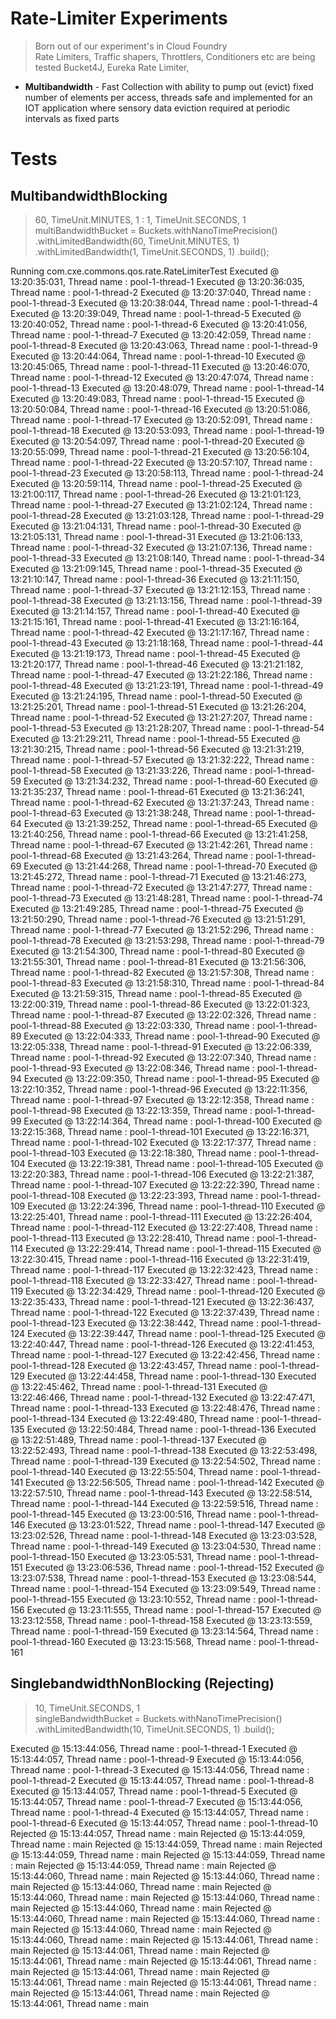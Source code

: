 Rate-Limiter Experiments
===================
> Born out of our experiment's in Cloud Foundry  
> Rate Limiters, Traffic shapers, Throttlers, Conditioners etc are being tested
> Bucket4J, Eureka Rate Limiter, 

+ **Multibandwidth** - Fast Collection with ability to pump out (evict) fixed number of elements per access, threads safe and implemented for an IOT application where sensory data eviction required at periodic intervals as fixed parts

Tests
=====
MultibandwidthBlocking
------------
>60, TimeUnit.MINUTES, 1 : 1, TimeUnit.SECONDS, 1  
>multiBandwidthBucket = Buckets.withNanoTimePrecision()
>.withLimitedBandwidth(60, TimeUnit.MINUTES, 1)
>.withLimitedBandwidth(1, TimeUnit.SECONDS, 1)
>.build();

Running com.cxe.commons.qos.rate.RateLimiterTest
Executed @ 13:20:35:031, Thread name : pool-1-thread-1
Executed @ 13:20:36:035, Thread name : pool-1-thread-2
Executed @ 13:20:37:040, Thread name : pool-1-thread-3
Executed @ 13:20:38:044, Thread name : pool-1-thread-4
Executed @ 13:20:39:049, Thread name : pool-1-thread-5
Executed @ 13:20:40:052, Thread name : pool-1-thread-6
Executed @ 13:20:41:056, Thread name : pool-1-thread-7
Executed @ 13:20:42:059, Thread name : pool-1-thread-8
Executed @ 13:20:43:063, Thread name : pool-1-thread-9
Executed @ 13:20:44:064, Thread name : pool-1-thread-10
Executed @ 13:20:45:065, Thread name : pool-1-thread-11
Executed @ 13:20:46:070, Thread name : pool-1-thread-12
Executed @ 13:20:47:074, Thread name : pool-1-thread-13
Executed @ 13:20:48:079, Thread name : pool-1-thread-14
Executed @ 13:20:49:083, Thread name : pool-1-thread-15
Executed @ 13:20:50:084, Thread name : pool-1-thread-16
Executed @ 13:20:51:086, Thread name : pool-1-thread-17
Executed @ 13:20:52:091, Thread name : pool-1-thread-18
Executed @ 13:20:53:093, Thread name : pool-1-thread-19
Executed @ 13:20:54:097, Thread name : pool-1-thread-20
Executed @ 13:20:55:099, Thread name : pool-1-thread-21
Executed @ 13:20:56:104, Thread name : pool-1-thread-22
Executed @ 13:20:57:107, Thread name : pool-1-thread-23
Executed @ 13:20:58:113, Thread name : pool-1-thread-24
Executed @ 13:20:59:114, Thread name : pool-1-thread-25
Executed @ 13:21:00:117, Thread name : pool-1-thread-26
Executed @ 13:21:01:123, Thread name : pool-1-thread-27
Executed @ 13:21:02:124, Thread name : pool-1-thread-28
Executed @ 13:21:03:128, Thread name : pool-1-thread-29
Executed @ 13:21:04:131, Thread name : pool-1-thread-30
Executed @ 13:21:05:131, Thread name : pool-1-thread-31
Executed @ 13:21:06:133, Thread name : pool-1-thread-32
Executed @ 13:21:07:136, Thread name : pool-1-thread-33
Executed @ 13:21:08:140, Thread name : pool-1-thread-34
Executed @ 13:21:09:145, Thread name : pool-1-thread-35
Executed @ 13:21:10:147, Thread name : pool-1-thread-36
Executed @ 13:21:11:150, Thread name : pool-1-thread-37
Executed @ 13:21:12:153, Thread name : pool-1-thread-38
Executed @ 13:21:13:156, Thread name : pool-1-thread-39
Executed @ 13:21:14:157, Thread name : pool-1-thread-40
Executed @ 13:21:15:161, Thread name : pool-1-thread-41
Executed @ 13:21:16:164, Thread name : pool-1-thread-42
Executed @ 13:21:17:167, Thread name : pool-1-thread-43
Executed @ 13:21:18:168, Thread name : pool-1-thread-44
Executed @ 13:21:19:173, Thread name : pool-1-thread-45
Executed @ 13:21:20:177, Thread name : pool-1-thread-46
Executed @ 13:21:21:182, Thread name : pool-1-thread-47
Executed @ 13:21:22:186, Thread name : pool-1-thread-48
Executed @ 13:21:23:191, Thread name : pool-1-thread-49
Executed @ 13:21:24:195, Thread name : pool-1-thread-50
Executed @ 13:21:25:201, Thread name : pool-1-thread-51
Executed @ 13:21:26:204, Thread name : pool-1-thread-52
Executed @ 13:21:27:207, Thread name : pool-1-thread-53
Executed @ 13:21:28:207, Thread name : pool-1-thread-54
Executed @ 13:21:29:211, Thread name : pool-1-thread-55
Executed @ 13:21:30:215, Thread name : pool-1-thread-56
Executed @ 13:21:31:219, Thread name : pool-1-thread-57
Executed @ 13:21:32:222, Thread name : pool-1-thread-58
Executed @ 13:21:33:226, Thread name : pool-1-thread-59
Executed @ 13:21:34:232, Thread name : pool-1-thread-60
Executed @ 13:21:35:237, Thread name : pool-1-thread-61
Executed @ 13:21:36:241, Thread name : pool-1-thread-62
Executed @ 13:21:37:243, Thread name : pool-1-thread-63
Executed @ 13:21:38:248, Thread name : pool-1-thread-64
Executed @ 13:21:39:252, Thread name : pool-1-thread-65
Executed @ 13:21:40:256, Thread name : pool-1-thread-66
Executed @ 13:21:41:258, Thread name : pool-1-thread-67
Executed @ 13:21:42:261, Thread name : pool-1-thread-68
Executed @ 13:21:43:264, Thread name : pool-1-thread-69
Executed @ 13:21:44:268, Thread name : pool-1-thread-70
Executed @ 13:21:45:272, Thread name : pool-1-thread-71
Executed @ 13:21:46:273, Thread name : pool-1-thread-72
Executed @ 13:21:47:277, Thread name : pool-1-thread-73
Executed @ 13:21:48:281, Thread name : pool-1-thread-74
Executed @ 13:21:49:285, Thread name : pool-1-thread-75
Executed @ 13:21:50:290, Thread name : pool-1-thread-76
Executed @ 13:21:51:291, Thread name : pool-1-thread-77
Executed @ 13:21:52:296, Thread name : pool-1-thread-78
Executed @ 13:21:53:298, Thread name : pool-1-thread-79
Executed @ 13:21:54:300, Thread name : pool-1-thread-80
Executed @ 13:21:55:301, Thread name : pool-1-thread-81
Executed @ 13:21:56:306, Thread name : pool-1-thread-82
Executed @ 13:21:57:308, Thread name : pool-1-thread-83
Executed @ 13:21:58:310, Thread name : pool-1-thread-84
Executed @ 13:21:59:315, Thread name : pool-1-thread-85
Executed @ 13:22:00:319, Thread name : pool-1-thread-86
Executed @ 13:22:01:323, Thread name : pool-1-thread-87
Executed @ 13:22:02:326, Thread name : pool-1-thread-88
Executed @ 13:22:03:330, Thread name : pool-1-thread-89
Executed @ 13:22:04:333, Thread name : pool-1-thread-90
Executed @ 13:22:05:338, Thread name : pool-1-thread-91
Executed @ 13:22:06:339, Thread name : pool-1-thread-92
Executed @ 13:22:07:340, Thread name : pool-1-thread-93
Executed @ 13:22:08:346, Thread name : pool-1-thread-94
Executed @ 13:22:09:350, Thread name : pool-1-thread-95
Executed @ 13:22:10:352, Thread name : pool-1-thread-96
Executed @ 13:22:11:356, Thread name : pool-1-thread-97
Executed @ 13:22:12:358, Thread name : pool-1-thread-98
Executed @ 13:22:13:359, Thread name : pool-1-thread-99
Executed @ 13:22:14:364, Thread name : pool-1-thread-100
Executed @ 13:22:15:368, Thread name : pool-1-thread-101
Executed @ 13:22:16:371, Thread name : pool-1-thread-102
Executed @ 13:22:17:377, Thread name : pool-1-thread-103
Executed @ 13:22:18:380, Thread name : pool-1-thread-104
Executed @ 13:22:19:381, Thread name : pool-1-thread-105
Executed @ 13:22:20:383, Thread name : pool-1-thread-106
Executed @ 13:22:21:387, Thread name : pool-1-thread-107
Executed @ 13:22:22:390, Thread name : pool-1-thread-108
Executed @ 13:22:23:393, Thread name : pool-1-thread-109
Executed @ 13:22:24:396, Thread name : pool-1-thread-110
Executed @ 13:22:25:401, Thread name : pool-1-thread-111
Executed @ 13:22:26:404, Thread name : pool-1-thread-112
Executed @ 13:22:27:408, Thread name : pool-1-thread-113
Executed @ 13:22:28:410, Thread name : pool-1-thread-114
Executed @ 13:22:29:414, Thread name : pool-1-thread-115
Executed @ 13:22:30:415, Thread name : pool-1-thread-116
Executed @ 13:22:31:419, Thread name : pool-1-thread-117
Executed @ 13:22:32:423, Thread name : pool-1-thread-118
Executed @ 13:22:33:427, Thread name : pool-1-thread-119
Executed @ 13:22:34:429, Thread name : pool-1-thread-120
Executed @ 13:22:35:433, Thread name : pool-1-thread-121
Executed @ 13:22:36:437, Thread name : pool-1-thread-122
Executed @ 13:22:37:439, Thread name : pool-1-thread-123
Executed @ 13:22:38:442, Thread name : pool-1-thread-124
Executed @ 13:22:39:447, Thread name : pool-1-thread-125
Executed @ 13:22:40:447, Thread name : pool-1-thread-126
Executed @ 13:22:41:453, Thread name : pool-1-thread-127
Executed @ 13:22:42:456, Thread name : pool-1-thread-128
Executed @ 13:22:43:457, Thread name : pool-1-thread-129
Executed @ 13:22:44:458, Thread name : pool-1-thread-130
Executed @ 13:22:45:462, Thread name : pool-1-thread-131
Executed @ 13:22:46:466, Thread name : pool-1-thread-132
Executed @ 13:22:47:471, Thread name : pool-1-thread-133
Executed @ 13:22:48:476, Thread name : pool-1-thread-134
Executed @ 13:22:49:480, Thread name : pool-1-thread-135
Executed @ 13:22:50:484, Thread name : pool-1-thread-136
Executed @ 13:22:51:489, Thread name : pool-1-thread-137
Executed @ 13:22:52:493, Thread name : pool-1-thread-138
Executed @ 13:22:53:498, Thread name : pool-1-thread-139
Executed @ 13:22:54:502, Thread name : pool-1-thread-140
Executed @ 13:22:55:504, Thread name : pool-1-thread-141
Executed @ 13:22:56:505, Thread name : pool-1-thread-142
Executed @ 13:22:57:510, Thread name : pool-1-thread-143
Executed @ 13:22:58:514, Thread name : pool-1-thread-144
Executed @ 13:22:59:516, Thread name : pool-1-thread-145
Executed @ 13:23:00:516, Thread name : pool-1-thread-146
Executed @ 13:23:01:522, Thread name : pool-1-thread-147
Executed @ 13:23:02:526, Thread name : pool-1-thread-148
Executed @ 13:23:03:528, Thread name : pool-1-thread-149
Executed @ 13:23:04:530, Thread name : pool-1-thread-150
Executed @ 13:23:05:531, Thread name : pool-1-thread-151
Executed @ 13:23:06:536, Thread name : pool-1-thread-152
Executed @ 13:23:07:538, Thread name : pool-1-thread-153
Executed @ 13:23:08:544, Thread name : pool-1-thread-154
Executed @ 13:23:09:549, Thread name : pool-1-thread-155
Executed @ 13:23:10:552, Thread name : pool-1-thread-156
Executed @ 13:23:11:555, Thread name : pool-1-thread-157
Executed @ 13:23:12:558, Thread name : pool-1-thread-158
Executed @ 13:23:13:559, Thread name : pool-1-thread-159
Executed @ 13:23:14:564, Thread name : pool-1-thread-160
Executed @ 13:23:15:568, Thread name : pool-1-thread-161


SinglebandwidthNonBlocking (Rejecting)
------------
>10, TimeUnit.SECONDS, 1  
>singleBandwidthBucket = Buckets.withNanoTimePrecision()
>.withLimitedBandwidth(10, TimeUnit.SECONDS, 1)
>.build();

Executed @ 15:13:44:056, Thread name : pool-1-thread-1
Executed @ 15:13:44:057, Thread name : pool-1-thread-9
Executed @ 15:13:44:056, Thread name : pool-1-thread-3
Executed @ 15:13:44:056, Thread name : pool-1-thread-2
Executed @ 15:13:44:057, Thread name : pool-1-thread-8
Executed @ 15:13:44:057, Thread name : pool-1-thread-5
Executed @ 15:13:44:057, Thread name : pool-1-thread-7
Executed @ 15:13:44:056, Thread name : pool-1-thread-4
Executed @ 15:13:44:057, Thread name : pool-1-thread-6
Executed @ 15:13:44:057, Thread name : pool-1-thread-10
Rejected @ 15:13:44:057, Thread name : main
Rejected @ 15:13:44:059, Thread name : main
Rejected @ 15:13:44:059, Thread name : main
Rejected @ 15:13:44:059, Thread name : main
Rejected @ 15:13:44:059, Thread name : main
Rejected @ 15:13:44:059, Thread name : main
Rejected @ 15:13:44:060, Thread name : main
Rejected @ 15:13:44:060, Thread name : main
Rejected @ 15:13:44:060, Thread name : main
Rejected @ 15:13:44:060, Thread name : main
Rejected @ 15:13:44:060, Thread name : main
Rejected @ 15:13:44:060, Thread name : main
Rejected @ 15:13:44:060, Thread name : main
Rejected @ 15:13:44:060, Thread name : main
Rejected @ 15:13:44:060, Thread name : main
Rejected @ 15:13:44:060, Thread name : main
Rejected @ 15:13:44:061, Thread name : main
Rejected @ 15:13:44:061, Thread name : main
Rejected @ 15:13:44:061, Thread name : main
Rejected @ 15:13:44:061, Thread name : main
Rejected @ 15:13:44:061, Thread name : main
Rejected @ 15:13:44:061, Thread name : main
Rejected @ 15:13:44:061, Thread name : main
Rejected @ 15:13:44:061, Thread name : main
Rejected @ 15:13:44:061, Thread name : main